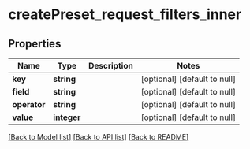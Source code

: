 # createPreset_request_filters_inner

## Properties
Name | Type | Description | Notes
------------ | ------------- | ------------- | -------------
**key** | **string** |  | [optional] [default to null]
**field** | **string** |  | [optional] [default to null]
**operator** | **string** |  | [optional] [default to null]
**value** | **integer** |  | [optional] [default to null]

[[Back to Model list]](../README.md#documentation-for-models) [[Back to API list]](../README.md#documentation-for-api-endpoints) [[Back to README]](../README.md)



